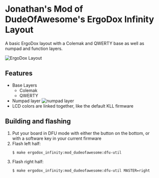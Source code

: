 # Jonathan's Mod of DudeOfAwesome's ErgoDox Infinity Layout

A basic ErgoDox layout with a Colemak and QWERTY base as well as numpad and function layers.

![ErgoDox Layout](https://i.imgur.com/ae0Phzb.png)

## Features

- Base Layers
    - Colemak
    - QWERTY
- Numpad layer
    ![numpad layer](https://i.imgur.com/oHDYpzf.png)
- LCD colors are linked together, like the default KLL firmware

## Building and flashing

1. Put your board in DFU mode with either the button on the bottom, or with a software key in your current firmware
1. Flash left half:
    ```bash
    $ make ergodox_infinity:mod_dudeofawesome:dfu-util
    ```
1. Flash right half:
    ```bash
    $ make ergodox_infinity:mod_dudeofawesome:dfu-util MASTER=right
    ```
